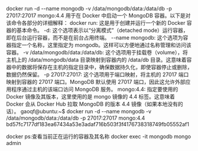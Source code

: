 docker run -d --name mongodb -v /data/mongodb/data:/data/db -p 27017:27017 mongo:4.4 用于在 Docker 中启动一个 MongoDB 容器。以下是对该命令各部分的详细解释：
docker run: 这是用于创建并运行一个新的 Docker 容器的基本命令。
-d: 这个选项表示以“分离模式”（detached mode）运行容器，即在后台运行容器，而不是在前台占用终端。
--name mongodb: 这个选项为容器指定一个名称，这里指定为 mongodb。这样可以方便地通过名称管理和访问该容器。
-v /data/mongodb/data:/data/db: 这个选项用于挂载卷（volume），将主机上的 /data/mongodb/data 目录映射到容器内的 /data/db 目录。这意味着容器中的数据将保存在主机的指定目录中，确保数据持久化，即使容器停止或删除，数据仍然保留。
-p 27017:27017: 这个选项用于端口映射，将主机的 27017 端口映射到容器的 27017 端口。MongoDB 默认使用 27017 端口，因此这允许外部应用程序通过主机的该端口访问 MongoDB 服务。
mongo:4.4: 指定要使用的 Docker 镜像及其版本，这里使用的是 mongo 镜像的 4.4 标签。这意味着 Docker 会从 Docker Hub 拉取 MongoDB 的版本 4.4 镜像（如果本地没有的话）。
gaoqf@ubuntu:~$ docker run -d --name mongodb -v /data/mongodb/data:/data/db -p 27017:27017 mongo:4.4
bd57fc7177df183ea67434a53e3adaf716b503f3f4176738318749fb05552af1

docker ps:查看当前正在运行的容器及其名称
docker exec -it mongodb mongo admin

